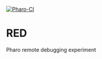 [![Pharo-CI](https://github.com/StevenCostiou/RED/actions/workflows/red.yml/badge.svg)](https://github.com/StevenCostiou/RED/actions/workflows/red.yml)
# RED
Pharo remote debugging experiment
